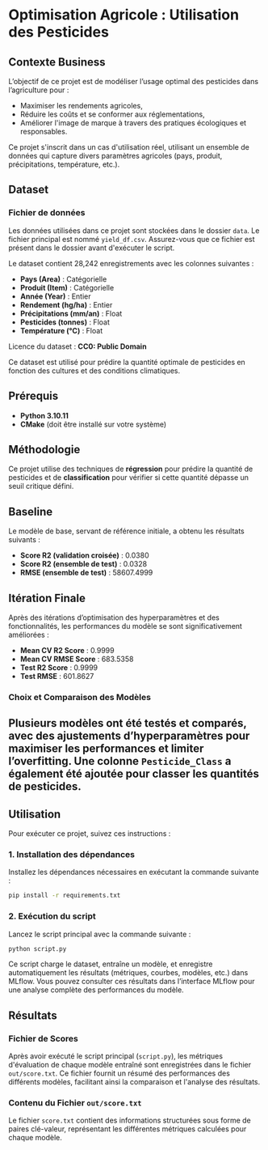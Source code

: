 # Optimisation Agricole : Utilisation des Pesticides

## Contexte Business
L’objectif de ce projet est de modéliser l’usage optimal des pesticides dans l’agriculture pour :
- Maximiser les rendements agricoles,
- Réduire les coûts et se conformer aux réglementations,
- Améliorer l'image de marque à travers des pratiques écologiques et responsables.

Ce projet s'inscrit dans un cas d'utilisation réel, utilisant un ensemble de données qui capture divers paramètres agricoles (pays, produit, précipitations, température, etc.).

## Dataset

### Fichier de données

Les données utilisées dans ce projet sont stockées dans le dossier `data`. Le fichier principal est nommé `yield_df.csv`. Assurez-vous que ce fichier est présent dans le dossier avant d'exécuter le script.

Le dataset contient 28,242 enregistrements avec les colonnes suivantes :
- **Pays (Area)** : Catégorielle
- **Produit (Item)** : Catégorielle
- **Année (Year)** : Entier
- **Rendement (hg/ha)** : Entier
- **Précipitations (mm/an)** : Float
- **Pesticides (tonnes)** : Float
- **Température (°C)** : Float

Licence du dataset : **CC0: Public Domain**

Ce dataset est utilisé pour prédire la quantité optimale de pesticides en fonction des cultures et des conditions climatiques.

## Prérequis

- **Python 3.10.11**
- **CMake** (doit être installé sur votre système)


## Méthodologie
Ce projet utilise des techniques de **régression** pour prédire la quantité de pesticides et de **classification** pour vérifier si cette quantité dépasse un seuil critique défini. 

## Baseline
Le modèle de base, servant de référence initiale, a obtenu les résultats suivants :
- **Score R2 (validation croisée)** : 0.0380
- **Score R2 (ensemble de test)** : 0.0328
- **RMSE (ensemble de test)** : 58607.4999

## Itération Finale
Après des itérations d’optimisation des hyperparamètres et des fonctionnalités, les performances du modèle se sont significativement améliorées :
- **Mean CV R2 Score** : 0.9999
- **Mean CV RMSE Score** : 683.5358
- **Test R2 Score** : 0.9999
- **Test RMSE** : 601.8627

### Choix et Comparaison des Modèles
Plusieurs modèles ont été testés et comparés, avec des ajustements d’hyperparamètres pour maximiser les performances et limiter l’overfitting. Une colonne `Pesticide_Class` a également été ajoutée pour classer les quantités de pesticides.
---

## Utilisation

Pour exécuter ce projet, suivez ces instructions :

### 1. Installation des dépendances

Installez les dépendances nécessaires en exécutant la commande suivante :

```bash
pip install -r requirements.txt
```

### 2. Exécution du script

Lancez le script principal avec la commande suivante :

```bash
python script.py
```

Ce script charge le dataset, entraîne un modèle, et enregistre automatiquement les résultats (métriques, courbes, modèles, etc.) dans MLflow. Vous pouvez consulter ces résultats dans l’interface MLflow pour une analyse complète des performances du modèle.

## Résultats

### Fichier de Scores

Après avoir exécuté le script principal (`script.py`), les métriques d'évaluation de chaque modèle entraîné sont enregistrées dans le fichier `out/score.txt`. Ce fichier fournit un résumé des performances des différents modèles, facilitant ainsi la comparaison et l'analyse des résultats.


### Contenu du Fichier `out/score.txt`

Le fichier `score.txt` contient des informations structurées sous forme de paires clé-valeur, représentant les différentes métriques calculées pour chaque modèle. 